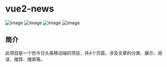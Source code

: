# vue2-news
![image](https://img.shields.io/badge/vue-2.5.13-blue.svg)
![image](https://img.shields.io/badge/vue--router-3.0.1-blue.svg)
![image](https://img.shields.io/badge/vuex-3.0.1-blue.svg)
![image](https://img.shields.io/badge/mint--ui-2.2.13-blue.svg)



## 简介
此项目是一个仿今日头条移动端的项目，共4个页面，涉及文章的分类、展示、阅读、推荐、搜索等。




